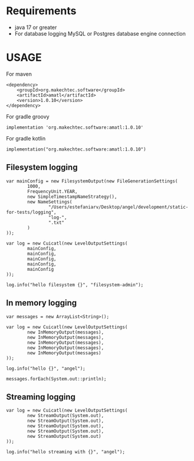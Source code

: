 # Requirements #

- java 17 or greater
- For database logging MySQL or Postgres database engine connection

# USAGE #

For maven

    <dependency>
        <groupId>org.makechtec.software</groupId>
        <artifactId>amatl</artifactId>
        <version>1.0.10</version>
    </dependency>

For gradle groovy

    implementation 'org.makechtec.software:amatl:1.0.10'

For gradle kotlin

    implementation("org.makechtec.software:amatl:1.0.10")

## Filesystem logging ##

    var mainConfig = new FilesystemOutput(new FileGenerationSettings(
            1000,
            FrequencyUnit.YEAR,
            new SimpleTimestampNameStrategy(),
            new NameSettings(
                    "/Users/estefaniarv/Desktop/angel/development/static-for-tests/logging",
                    "log-",
                    ".txt"
            )
    ));

    var log = new Cuicatl(new LevelOutputSettings(
            mainConfig,
            mainConfig,
            mainConfig,
            mainConfig,
            mainConfig
    ));

    log.info("hello filesystem {}", "filesystem-admin");

## In memory logging ##

    var messages = new ArrayList<String>();

    var log = new Cuicatl(new LevelOutputSettings(
            new InMemoryOutput(messages),
            new InMemoryOutput(messages),
            new InMemoryOutput(messages),
            new InMemoryOutput(messages),
            new InMemoryOutput(messages)
    ));

    log.info("hello {}", "angel");

    messages.forEach(System.out::println);

## Streaming logging ##

    var log = new Cuicatl(new LevelOutputSettings(
            new StreamOutput(System.out),
            new StreamOutput(System.out),
            new StreamOutput(System.out),
            new StreamOutput(System.out),
            new StreamOutput(System.out)
    ));

    log.info("hello streaming with {}", "angel");
